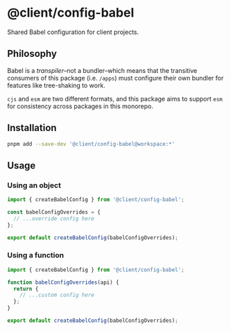 # @client/config-babel

Shared Babel configuration for client projects.

## Philosophy

Babel is a _transpiler_–not a bundler–which means that the transitive consumers of this package (i.e. `/apps`) must configure their own bundler for features like tree-shaking to work.

`cjs` and `esm` are two different formats, and this package aims to support `esm` for consistency across packages in this monorepo.

## Installation

```bash
pnpm add --save-dev '@client/config-babel@workspace:*'
```

## Usage

### Using an object

```js
import { createBabelConfig } from '@client/config-babel';

const babelConfigOverrides = {
  // ...override config here
};

export default createBabelConfig(babelConfigOverrides);
```

### Using a function

```js
import { createBabelConfig } from '@client/config-babel';

function babelConfigOverrides(api) {
  return {
    // ...custom config here
  };
}

export default createBabelConfig(babelConfigOverrides);
```
